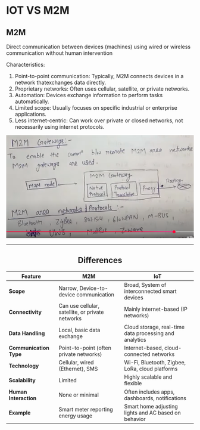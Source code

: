 # IOT VS M2M

## M2M
Direct communication between devices (machines) using wired or wireless communication without human intervention

Characteristics:  
1. Point-to-point communication: Typically, M2M connects devices in a network thatexchanges data directly.
2. Proprietary networks: Often uses cellular, satellite, or private networks.
3. Automation: Devices exchange information to perform tasks automatically.
4. Limited scope: Usually focuses on specific industrial or enterprise applications.
5. Less internet-centric: Can work over private or closed networks, not necessarily using internet protocols.

![alt text](image-15.png)

---
## <center> Differences

| Feature               | **M2M**                                 | **IoT**                                                |
| --------------------- | --------------------------------------- | ------------------------------------------------------ |
| **Scope**            | Narrow, Device-to-device communication          | Broad, System of interconnected smart devices                 |
| **Connectivity**            |  Can use cellular, satellite, or private networks          |  Mainly internet-based (IP networks)                 |
| **Data Handling**     | Local, basic data exchange              | Cloud storage, real-time data processing and analytics |
| **Communication Type**      | Point-to-point (often private networks) | Internet-based, cloud-connected networks               |
| **Technology**        | Cellular, wired (Ethernet), SMS         | Wi-Fi, Bluetooth, Zigbee, LoRa, cloud platforms        |
| **Scalability**       | Limited                                 | Highly scalable and flexible                           |
| **Human Interaction** | None or minimal                         | Often includes apps, dashboards, notifications         |
| **Example**           | Smart meter reporting energy usage      | Smart home adjusting lights and AC based on behavior   |
